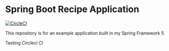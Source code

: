 # Spring Boot Recipe Application

[![CircleCI](https://circleci.com/gh/springframeworkguru/spring5-recipe-app.svg?style=svg)](https://circleci.com/gh/springframeworkguru/spring5-recipe-app)

This repository is for an example application built in my Spring Framework 5 


Testing Circleci CI 
